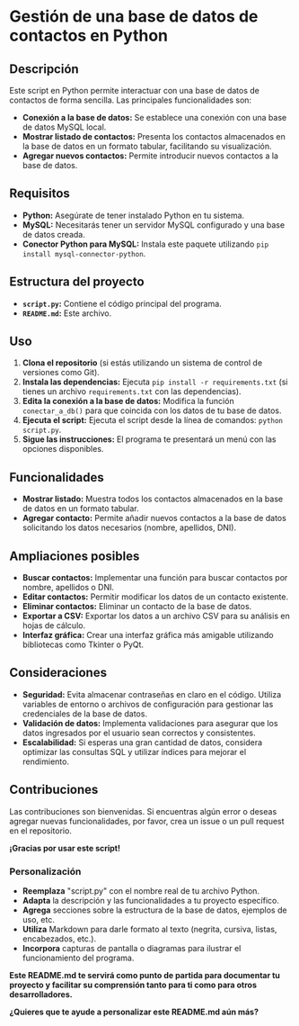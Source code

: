 # Gestión de una base de datos de contactos en Python

## Descripción
Este script en Python permite interactuar con una base de datos de contactos de forma sencilla. Las principales funcionalidades son:

* **Conexión a la base de datos:** Se establece una conexión con una base de datos MySQL local.
* **Mostrar listado de contactos:** Presenta los contactos almacenados en la base de datos en un formato tabular, facilitando su visualización.
* **Agregar nuevos contactos:** Permite introducir nuevos contactos a la base de datos.

## Requisitos
* **Python:** Asegúrate de tener instalado Python en tu sistema.
* **MySQL:** Necesitarás tener un servidor MySQL configurado y una base de datos creada.
* **Conector Python para MySQL:** Instala este paquete utilizando `pip install mysql-connector-python`.

## Estructura del proyecto
* **`script.py`:** Contiene el código principal del programa.
* **`README.md`:** Este archivo.

## Uso
1. **Clona el repositorio** (si estás utilizando un sistema de control de versiones como Git).
2. **Instala las dependencias:** Ejecuta `pip install -r requirements.txt` (si tienes un archivo `requirements.txt` con las dependencias).
3. **Edita la conexión a la base de datos:** Modifica la función `conectar_a_db()` para que coincida con los datos de tu base de datos.
4. **Ejecuta el script:** Ejecuta el script desde la línea de comandos: `python script.py`.
5. **Sigue las instrucciones:** El programa te presentará un menú con las opciones disponibles.

## Funcionalidades
* **Mostrar listado:** Muestra todos los contactos almacenados en la base de datos en un formato tabular.
* **Agregar contacto:** Permite añadir nuevos contactos a la base de datos solicitando los datos necesarios (nombre, apellidos, DNI).

## Ampliaciones posibles
* **Buscar contactos:** Implementar una función para buscar contactos por nombre, apellidos o DNI.
* **Editar contactos:** Permitir modificar los datos de un contacto existente.
* **Eliminar contactos:** Eliminar un contacto de la base de datos.
* **Exportar a CSV:** Exportar los datos a un archivo CSV para su análisis en hojas de cálculo.
* **Interfaz gráfica:** Crear una interfaz gráfica más amigable utilizando bibliotecas como Tkinter o PyQt.

## Consideraciones
* **Seguridad:** Evita almacenar contraseñas en claro en el código. Utiliza variables de entorno o archivos de configuración para gestionar las credenciales de la base de datos.
* **Validación de datos:** Implementa validaciones para asegurar que los datos ingresados por el usuario sean correctos y consistentes.
* **Escalabilidad:** Si esperas una gran cantidad de datos, considera optimizar las consultas SQL y utilizar índices para mejorar el rendimiento.

## Contribuciones
Las contribuciones son bienvenidas. Si encuentras algún error o deseas agregar nuevas funcionalidades, por favor, crea un issue o un pull request en el repositorio.

**¡Gracias por usar este script!**

### **Personalización**

* **Reemplaza** "script.py" con el nombre real de tu archivo Python.
* **Adapta** la descripción y las funcionalidades a tu proyecto específico.
* **Agrega** secciones sobre la estructura de la base de datos, ejemplos de uso, etc.
* **Utiliza** Markdown para darle formato al texto (negrita, cursiva, listas, encabezados, etc.).
* **Incorpora** capturas de pantalla o diagramas para ilustrar el funcionamiento del programa.

**Este README.md te servirá como punto de partida para documentar tu proyecto y facilitar su comprensión tanto para ti como para otros desarrolladores.**

**¿Quieres que te ayude a personalizar este README.md aún más?**
